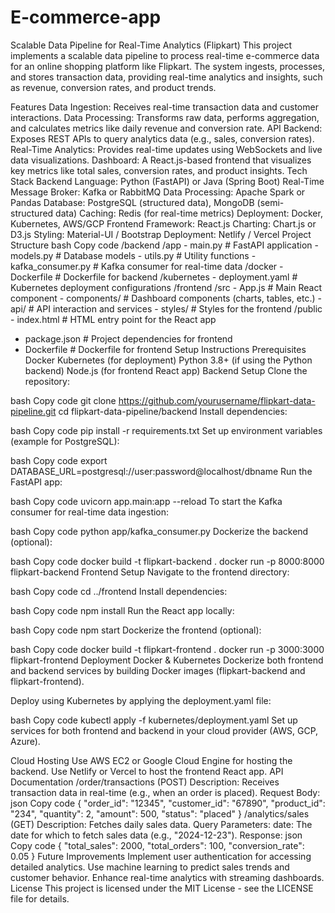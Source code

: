 # E-commerce-app
Scalable Data Pipeline for Real-Time Analytics (Flipkart)
This project implements a scalable data pipeline to process real-time e-commerce data for an online shopping platform like Flipkart. The system ingests, processes, and stores transaction data, providing real-time analytics and insights, such as revenue, conversion rates, and product trends.

Features
Data Ingestion: Receives real-time transaction data and customer interactions.
Data Processing: Transforms raw data, performs aggregation, and calculates metrics like daily revenue and conversion rate.
API Backend: Exposes REST APIs to query analytics data (e.g., sales, conversion rates).
Real-Time Analytics: Provides real-time updates using WebSockets and live data visualizations.
Dashboard: A React.js-based frontend that visualizes key metrics like total sales, conversion rates, and product insights.
Tech Stack
Backend
Language: Python (FastAPI) or Java (Spring Boot)
Real-Time Message Broker: Kafka or RabbitMQ
Data Processing: Apache Spark or Pandas
Database: PostgreSQL (structured data), MongoDB (semi-structured data)
Caching: Redis (for real-time metrics)
Deployment: Docker, Kubernetes, AWS/GCP
Frontend
Framework: React.js
Charting: Chart.js or D3.js
Styling: Material-UI / Bootstrap
Deployment: Netlify / Vercel
Project Structure
bash
Copy code
/backend
  /app
    - main.py                  # FastAPI application
    - models.py                # Database models
    - utils.py                 # Utility functions
    - kafka_consumer.py        # Kafka consumer for real-time data
  /docker
    - Dockerfile               # Dockerfile for backend
  /kubernetes
    - deployment.yaml          # Kubernetes deployment configurations
/frontend
  /src
    - App.js                   # Main React component
    - components/              # Dashboard components (charts, tables, etc.)
    - api/                     # API interaction and services
    - styles/                  # Styles for the frontend
  /public
    - index.html               # HTML entry point for the React app
  - package.json               # Project dependencies for frontend
  - Dockerfile                 # Dockerfile for frontend
Setup Instructions
Prerequisites
Docker
Kubernetes (for deployment)
Python 3.8+ (if using the Python backend)
Node.js (for frontend React app)
Backend Setup
Clone the repository:

bash
Copy code
git clone https://github.com/yourusername/flipkart-data-pipeline.git
cd flipkart-data-pipeline/backend
Install dependencies:

bash
Copy code
pip install -r requirements.txt
Set up environment variables (example for PostgreSQL):

bash
Copy code
export DATABASE_URL=postgresql://user:password@localhost/dbname
Run the FastAPI app:

bash
Copy code
uvicorn app.main:app --reload
To start the Kafka consumer for real-time data ingestion:

bash
Copy code
python app/kafka_consumer.py
Dockerize the backend (optional):

bash
Copy code
docker build -t flipkart-backend .
docker run -p 8000:8000 flipkart-backend
Frontend Setup
Navigate to the frontend directory:

bash
Copy code
cd ../frontend
Install dependencies:

bash
Copy code
npm install
Run the React app locally:

bash
Copy code
npm start
Dockerize the frontend (optional):

bash
Copy code
docker build -t flipkart-frontend .
docker run -p 3000:3000 flipkart-frontend
Deployment
Docker & Kubernetes
Dockerize both frontend and backend services by building Docker images (flipkart-backend and flipkart-frontend).

Deploy using Kubernetes by applying the deployment.yaml file:

bash
Copy code
kubectl apply -f kubernetes/deployment.yaml
Set up services for both frontend and backend in your cloud provider (AWS, GCP, Azure).

Cloud Hosting
Use AWS EC2 or Google Cloud Engine for hosting the backend.
Use Netlify or Vercel to host the frontend React app.
API Documentation
/order/transactions (POST)
Description: Receives transaction data in real-time (e.g., when an order is placed).
Request Body:
json
Copy code
{
  "order_id": "12345",
  "customer_id": "67890",
  "product_id": "234",
  "quantity": 2,
  "amount": 500,
  "status": "placed"
}
/analytics/sales (GET)
Description: Fetches daily sales data.
Query Parameters:
date: The date for which to fetch sales data (e.g., "2024-12-23").
Response:
json
Copy code
{
  "total_sales": 2000,
  "total_orders": 100,
  "conversion_rate": 0.05
}
Future Improvements
Implement user authentication for accessing detailed analytics.
Use machine learning to predict sales trends and customer behavior.
Enhance real-time analytics with streaming dashboards.
License
This project is licensed under the MIT License - see the LICENSE file for details.
